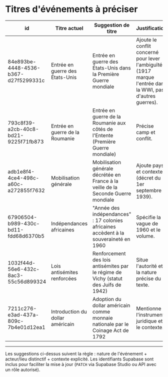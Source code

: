 # Titres d'événements à préciser

| id | Titre actuel | Suggestion de titre | Justification | Date |
| --- | --- | --- | --- | --- |
| 84e893be-4448-4536-b367-d27f5299331c | Entrée en guerre des États-Unis | Entrée en guerre des États-Unis dans la Première Guerre mondiale | Ajoute le conflit concerné pour lever l'ambiguïté (1917 marque l'entrée dans la WWI, pas d'autres guerres). | 1917-01-01 |
| 793c8f39-a2cb-40c8-bd21-9225f71fb873 | Entrée en guerre de la Roumanie | Entrée en guerre de la Roumanie aux côtés de l'Entente (Première Guerre mondiale) | Précise camp et conflit. | 1916-01-01 |
| adb1e8f4-4ce4-498c-a60c-a272855f7632 | Mobilisation générale | Mobilisation générale décrétée en France à la veille de la Seconde Guerre mondiale | Ajoute pays et contexte (décret du 1er septembre 1939). | 1939-01-01 |
| 67906504-b989-430c-bd11-fdd68d6370b5 | Indépendances africaines | "Année des indépendances" : 17 colonies africaines accèdent à la souveraineté en 1960 | Spécifie la vague de 1960 et le volume. | 1960-01-01 |
| 1032f44d-56e6-432c-8ac3-55c56d899324 | Lois antisémites renforcées | Renforcement des lois antisémites par le régime de Vichy (statut des Juifs de 1942) | Situe l'autorité et la nature précise du texte. | 1942-01-01 |
| 7211c276-e3ad-437a-809c-7b4e01d12ea1 | Introduction du dollar américain | Adoption du dollar américain comme monnaie nationale par le Coinage Act de 1792 | Mentionne l'instrument juridique et le contexte. | 1792-04-02 |

---

Les suggestions ci-dessus suivent la règle : nature de l'événement + acteur/lieu distinctif + contexte explicité. Les identifiants Supabase sont inclus pour faciliter la mise à jour (`PATCH` via Supabase Studio ou API avec un rôle autorisé).
